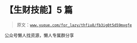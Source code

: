 # 【生财技能】5 篇

> 原文：[`www.yuque.com/for_lazy/thfiu8/fb3ig0t5d59mxgfe`](https://www.yuque.com/for_lazy/thfiu8/fb3ig0t5d59mxgfe)



公众号懒人找资源，懒人专属群分享